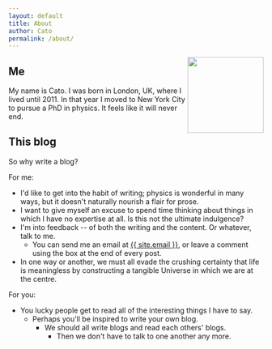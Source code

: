 ```yaml
---
layout: default
title: About
author: Cato
permalink: /about/
---
```


<img src="{{ site.baseurl }}/images/Nepeta-Stamp.jpg" align="right" width="150">

## Me

My name is Cato. I was born in London, UK, where I lived until 2011. In that year I moved to New York City to pursue a PhD in physics. It feels like it will never end.

## This blog

So why write a blog?

For me:

- I'd like to get into the habit of writing; physics is wonderful in many ways, but it doesn't naturally nourish a flair for prose.
- I want to give myself an excuse to spend time thinking about things in which I have no expertise at all. Is this not the ultimate indulgence?
- I'm into feedback -- of both the writing and the content. Or whatever, talk to me.
  + You can send me an email at <a href="mailto:{{ site.email }}">{{ site.email }}</a>, or leave a comment using the box at the end of every post.
- In one way or another, we must all evade the crushing certainty that life is meaningless by constructing a tangible Universe in which we are at the centre.

For you:

- You lucky people get to read all of the interesting things I have to say.
  - Perhaps you'll be inspired to write your own blog.
    - We should all write blogs and read each others' blogs.
      - Then we don't have to talk to one another any more.